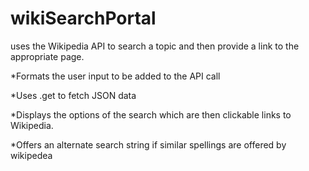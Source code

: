 # wikiSearchPortal
uses the Wikipedia API to search a topic and then provide a link to the appropriate page.

*Formats the user input to be added to the API call

*Uses .get to fetch JSON data

*Displays the options of the search which are then clickable links to Wikipedia.

*Offers an alternate search string if similar spellings are offered by wikipedea
